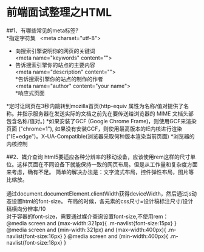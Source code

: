 前端面试整理之HTML
=========
##1、有哪些常见的meta标签?      
*指定字符集   
\<meta charset="utf-8"\>  
* 向搜索引擎说明你的网页的关键词    
\<meta name="keywords" content=""\>    
* 告诉搜索引擎你的站点的主要内容    
\<meta name="description" content=""\>    
*告诉搜索引擎你的站点的制作的作者     
\<meta name="author" content="your name"\>    
*响应式页面    
<meta name="viewport" content="width=device-width, initial-scale=1.0">    
*定时让网页在3秒内跳转到mozilla首页(http-equiv 属性为名称/值对提供了名称。并指示服务器在发送实际的文档之前先在要传送给浏览器的 MIME 文档头部包含名称/值对。)
<meta http-equiv="refresh" content="3" url=https://www.mozilla.org">      
*如果安装了GCF (Google Chrome Frame)，则使用GCF来渲染页面 ("chrome=1"), 如果没有安装GCF，则使用最高版本的IE内核进行渲染 ("IE=edge")。X-UA-Compatible(浏览器采取何种版本渲染当前页面)
<meta http-equiv="X-UA-Compatible" content="IE=edge,chrome=1">      
*浏览器的内核控制    
<meta name="renderer" content="webkit|ie-comp|ie-stand">   

##2、媒介查询
html5要适应各种分辨率的移动设备，应该使用rem这样的尺寸单位。这样页面在不同设备下就能保持一致的网页布局。但是从工作量和复杂度方面来考虑，确有不足。
简单的解决办法是：文字流式布局，控件弹性布局，图片等比缩放。     
<meta name="viewport"   content="width=device-width, initial-scale=1, maximum-scale=1, user-scalable=no">    
通过document.documentElement.clientWidth获得deviceWidth，然后通过js动态设置html的font-size。
布局的时候，各元素的css尺寸=设计稿标注尺寸/设计稿横向分辨率/10    
对于容器的font-size，需要通过媒介查询设置font-size,不使用rem：    
@media screen and (max-width:321px){
    .m-navlist{font-size:15px}
}
@media screen and (min-width:321px) and (max-width:400px){
    .m-navlist{font-size:16px}
}
@media screen and (min-width:400px){
    .m-navlist{font-size:18px}
}
